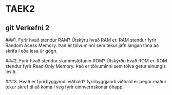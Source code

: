 # TAEK2
## git Verkefni 2
###1. Fyrir hvað stendur RAM? Útskýru hvað RAM er.
RAM stendur fyrir Random Acess Memory.
Það er tölvuminni sem tekur jafn langan tíma að skrifa í eða lesa úr gögn.

###2. Fyrir hvað stendur skammstöfunin ROM? Útskýrðu hvað ROM er.
ROM stendur fyrir Read Only Memory.
Það er tölvuminni sem tölva getur einungis lesið.

###3. Hvað er fyrirbyggjandi viðhald?
fyrirbyggjandi viðhald er þegar maður tekur skref til að koma í veg fyrir einhvernskonar óhapp.
